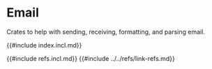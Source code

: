 # Email

Crates to help with sending, receiving, formatting, and parsing email.

{{#include index.incl.md}}

{{#include refs.incl.md}}
{{#include ../../refs/link-refs.md}}
